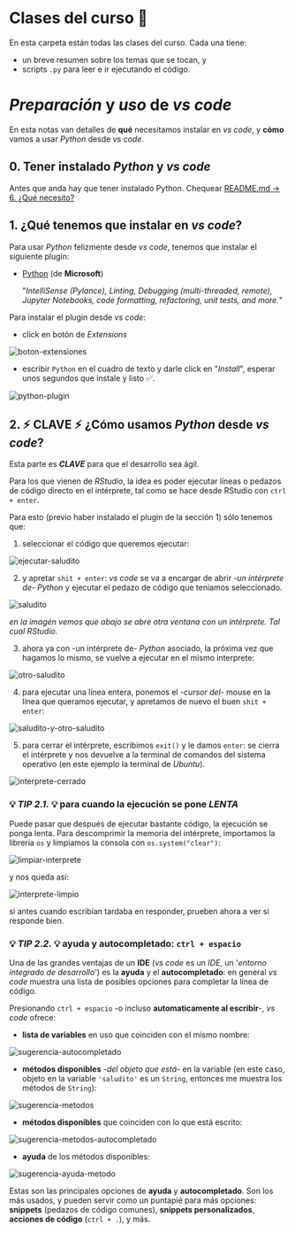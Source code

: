 # Clases del curso 📑
En esta carpeta están todas las clases del curso. Cada una tiene:

- un breve resumen sobre los temas que se tocan, y
- scripts `.py` para leer e ir ejecutando el código.

# ***Preparación*** y ***uso*** de *vs code*
En esta notas van detalles de **qué** necesitamos instalar en *vs code*, y **cómo** vamos a usar *Python* desde *vs code*.

## 0. Tener instalado *Python* y *vs code*
Antes que anda hay que tener instalado Python. Chequear [README.md -> 6. ¿Qué necesito?](../README.md#6-qué-necesito)

## 1. ¿Qué tenemos que instalar en *vs code*?
Para usar *Python* felizmente desde *vs code*, tenemos que instalar el siguiente plugin:

- [Python](https://marketplace.visualstudio.com/items?itemName=ms-python.python) (de **Microsoft**)

    "*IntelliSense (Pylance), Linting, Debugging (multi-threaded, remote), Jupyter Notebooks, code formatting, refactoring, unit tests, and more.*"

Para instalar el plugin desde *vs code*:

- click en botón de *Extensions*

![boton-extensiones](./imagenes/boton-extensiones.png)
- escribir `Python` en el cuadro de texto y darle click en "*Install*", esperar unos segundos que instale y listo ✅.

![python-plugin](./imagenes/python-plugin.png)

## 2. ⚡ CLAVE ⚡ ¿Cómo usamos *Python* desde *vs code*?
Esta parte es ***CLAVE*** para que el desarrollo sea ágil.

Para los que vienen de *RStudio*, la idea es poder ejecutar líneas o pedazos de código directo en el intérprete, tal como se hace desde RStudio con `ctrl + enter`.

Para esto (previo haber instalado el plugin de la sección 1) sólo tenemos que:

1. seleccionar el código que queremos ejecutar:

![ejecutar-saludito](./imagenes/ejecutar-saludito.png)

2. y apretar `shit + enter`: *vs code* se va a encargar de abrir -*un intérprete de*- *Python* y ejecutar el pedazo de código que teniamos seleccionado.

![saludito](./imagenes/saludito.png)

*en la imagén vemos que abajo se abre otra ventana con un intérprete. Tal cual *RStudio*.*

3. ahora ya con -un intérprete de- *Python* asociado, la próxima vez que hagamos lo mismo, se vuelve a ejecutar en el mismo interprete:

![otro-saludito](./imagenes/otro-saludito.png)

4. para ejecutar una línea entera, ponemos el -*cursor del*- mouse en la línea que queramos ejecutar, y apretamos de nuevo el buen `shit + enter`:

![saludito-y-otro-saludito](./imagenes/saludito-y-otro-saludito.png)

5. para cerrar el intérprete, escribimos `exit()` y le damos `enter`: se cierra el intérprete y nos devuelve a la terminal de comandos del sistema operativo (en este ejemplo la terminal de *Ubuntu*).

![interprete-cerrado](./imagenes/interprete-cerrado.png)

### 💡 ***TIP 2.1.*** 💡 para cuando la ejecución se pone ***LENTA***
Puede pasar que después de ejecutar bastante código, la ejecución se ponga lenta. Para descomprimir la memoria del intérprete, importamos la librería `os` y limpiamos la consola con `os.system("clear")`:

![limpiar-interprete](./imagenes/limpiar-interprete.png)

y nos queda así:

![interprete-limpio](./imagenes/interprete-limpio.png)

si antes cuando escribían tardaba en responder, prueben ahora a ver si responde bien.

### 💡 ***TIP 2.2.*** 💡 ayuda y autocompletado: `ctrl + espacio`
Una de las grandes ventajas de un **IDE** (*vs code* es un *IDE*, un '*entorno integrado de desarrollo*') es la **ayuda** y el **autocompletado**: en general *vs code* muestra una lista de posibles opciones para completar la línea de código.

Presionando `ctrl + espacio` -o incluso **automaticamente al escribir**-, *vs code* ofrece:

- **lista de variables** en uso que coinciden con el mismo nombre:

![sugerencia-autocompletado](./imagenes/sugerencia-autocompletado.png)

- **métodos disponibles** -*del objeto que está*- en la variable (en este caso, objeto en la variable `'saludito'` es un `String`, entonces me muestra los métodos de `String`):

![sugerencia-metodos](./imagenes/sugerencia-metodos.png)

- **métodos disponibles** que coinciden con lo que está escrito:

![sugerencia-metodos-autocompletado](./imagenes/sugerencia-metodos-autocompletado.png)

- **ayuda** de los métodos disponibles:

![sugerencia-ayuda-metodo](./imagenes/sugerencia-ayuda-metodo.png)

Estas son las principales opciones de **ayuda** y **autocompletado**. Son los más usados, y pueden servir como un puntapié para más opciones: **snippets** (pedazos de código comunes), **snippets personalizados**, **acciones de código** (`ctrl + .`), y más.
